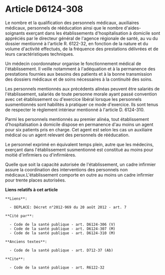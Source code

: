 # Article D6124-308

Le nombre et la qualification des personnels médicaux, auxiliaires médicaux, personnels de rééducation ainsi que le nombre
d'aides-soignants exerçant dans les établissements d'hospitalisation à domicile sont appréciés par le directeur général de
l'agence régionale de santé, au vu du dossier mentionné à l'article R. 6122-32, en fonction de la nature et du volume
d'activité effectués, de la fréquence des prestations délivrées et de leurs caractéristiques techniques. 

Un médecin coordonnateur organise le fonctionnement médical de l'établissement. Il veille notamment à l'adéquation et à la
permanence des prestations fournies aux besoins des patients et à la bonne transmission des dossiers médicaux et de soins
nécessaires à la continuité des soins. 

Les personnels mentionnés aux précédents alinéas peuvent être salariés de l'établissement, salariés de toute personne morale
ayant passé convention avec cet établissement ou d'exercice libéral lorsque les personnels susmentionnés sont habilités à
pratiquer ce mode d'exercice. Ils sont tenus de respecter le règlement intérieur mentionné à l'article D. 6124-310.

Parmi les personnels mentionnés au premier alinéa, tout établissement d'hospitalisation à domicile dispose en permanence d'au
moins un agent pour six patients pris en charge. Cet agent est selon les cas un auxiliaire médical ou un agent relevant des
personnels de rééducation. 

Le personnel exprimé en équivalent temps plein, autre que les médecins, exerçant dans l'établissement susmentionné est
constitué au moins pour moitié d'infirmiers ou d'infirmières. 

Quelle que soit la capacité autorisée de l'établissement, un cadre infirmier assure la coordination des interventions des
personnels non médicaux.L'établissement comporte en outre au moins un cadre infirmier pour trente places autorisées.

**Liens relatifs à cet article**

	**Liens**:

	  - DEPLACE: Décret n°2012-969 du 20 août 2012 - art. 7

	**Cité par**:

	  - Code de la santé publique - art. D6124-306 (V)
	  - Code de la santé publique - art. D6124-307 (M)
	  - Code de la santé publique - art. D6124-310 (M)

	**Anciens textes**:

	  - Code de la santé publique - art. D712-37 (Ab)

	**Cite**:

	  - Code de la santé publique - art. R6122-32

